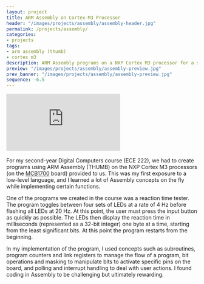 ```yaml
---
layout: project
title: ARM Assembly on Cortex-M3 Processor
header: "/images/projects/assembly/assembly-header.jpg"
permalink: /projects/assembly/
categories:
- projects
tags:
- arm assembly (thumb)
- cortex m3
description: ARM Assembly programs on a NXP Cortex M3 processor for a second-year Digital Computers course.
preview: "/images/projects/assembly/assembly-preview.jpg"
prev_banner: "/images/projects/assembly/assembly-preview.jpg"
sequence: -6.5
---
```


<div class="embed-responsive embed-responsive-16by9 col-center" style="margin-bottom: 17px;">
    <iframe src="https://www.youtube.com/embed/9cHzSLg4TP8" frameborder="0" allowfullscreen></iframe>
</div>

For my second-year Digital Computers course (ECE 222), we had to create programs using ARM Assembly (THUMB) on the NXP Cortex M3 processors (on the [MCB1700](http://www.keil.com/mcb1700/) board) provided to us. This was my first exposure to a low-level language, and I learned a lot of Assembly concepts on the fly while implementing certain functions.

One of the programs we created in the course was a reaction time tester. The program toggles between four sets of LEDs at a rate of 4 Hz before flashing all LEDs at 20 Hz. At this point, the user must press the input button as quickly as possible. The LEDs then display the reaction time in milliseconds (represented as a 32-bit integer) one byte at a time, starting from the least significant bits. At this point the program restarts from the beginning.

In my implementation of the program, I used concepts such as subroutines, program counters and link registers to manage the flow of a program, bit operations and masking to manipulate bits to activate specific pins on the board, and polling and interrupt handling to deal with user actions. I found coding in Assembly to be challenging but ultimately rewarding.